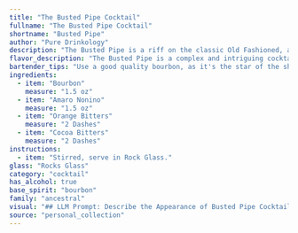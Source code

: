 ```yaml
---
title: "The Busted Pipe Cocktail"
fullname: "The Busted Pipe Cocktail"
shortname: "Busted Pipe"
author: "Pure Drinkology"
description: "The Busted Pipe is a riff on the classic Old Fashioned, a cocktail family born in the 19th century. The addition of amaro adds complexity and herbal notes, while the bitters create a rich, nuanced profile. This drink, with its bold flavors and intriguing name, nods to the classic yet offers a modern twist. "
flavor_description: "The Busted Pipe is a complex and intriguing cocktail. The bourbon provides warmth and spice, while the Amaro adds herbal bitterness and a touch of sweetness. The orange bitters contribute a citrusy brightness, while the cocoa bitters add a hint of chocolate and complexity. The result is a balanced and sophisticated drink with a lingering finish that blends spice, bitterness, and sweetness. "
bartender_tips: "Use a good quality bourbon, as it's the star of the show. Don't be shy with the Amaro – it adds complexity. A few dashes of each bitters are enough to add depth without overwhelming.  Stir the drink well with ice to chill and dilute slightly. Garnish with an orange peel, expressing the oils over the drink. "
ingredients:
  - item: "Bourbon"
    measure: "1.5 oz"
  - item: "Amaro Nonino"
    measure: "1.5 oz"
  - item: "Orange Bitters"
    measure: "2 Dashes"
  - item: "Cocoa Bitters"
    measure: "2 Dashes"
instructions:
  - item: "Stirred, serve in Rock Glass."
glass: "Rocks Glass"
category: "cocktail"
has_alcohol: true
base_spirit: "bourbon"
family: "ancestral"
visual: "## LLM Prompt: Describe the Appearance of Busted Pipe Cocktail**Imagine a cocktail called Busted Pipe.**  **It is made with the following ingredients:*** Bourbon* Amaro* Orange Bitters* Cocoa Bitters**Describe the appearance of this cocktail in detail.****Consider the following:*** **Color:** What color is the drink? Does it have any depth or variation? * **Clarity:** Is the drink clear, cloudy, or layered?* **Texture:** Is the drink smooth, oily, or viscous? Are there any visible particles or bubbles?* **Garnish:** Is there any garnish on the drink? What is it and how does it affect the overall appearance?* **Glassware:** What kind of glass is the cocktail served in? How does the glass shape contribute to the overall presentation? **Please be as descriptive as possible.** "
source: "personal_collection"
---
```



